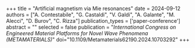 +++
title = "Artificial magnetism via Mie resonances"
date = 2024-09-12
authors = ["A. Contestabile", "G. Castaldi", "V. Galdi", "A. Galante", "M. Alecci", "D. Burov", "C. Rizza"]
publication_types = ['paper-conference']
abstract = ""
selected = false
publication = "*International Congress on Engineered Material Platforms for Novel Wave Phenomena (METAMATERIALS)*"
doi="10.1109/Metamaterials62190.2024.10703292"
+++
